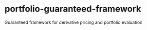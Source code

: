 # portfolio-guaranteed-framework
 Guaranteed framework for derivative pricing and portfolio evaluation
